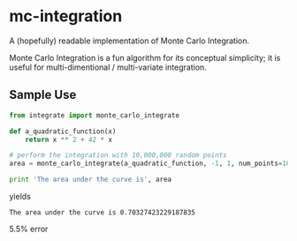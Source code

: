 mc-integration
==============

A (hopefully) readable implementation of Monte Carlo Integration.

Monte Carlo Integration is a fun algorithm for its conceptual simplicity; it is
useful for multi-dimentional / multi-variate integration.

Sample Use
----------

```python
from integrate import monte_carlo_integrate

def a_quadratic_function(x)
    return x ** 2 + 42 * x

# perform the integration with 10,000,000 random points
area = monte_carlo_integrate(a_quadratic_function, -1, 1, num_points=10000000)

print 'The area under the curve is', area
```
yields
```
The area under the curve is 0.70327423229187835
```
5.5% error
